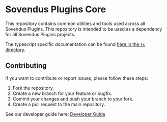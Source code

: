 # Sovendus Plugins Core

This repository contains common utilities and tools used across all Sovendus Plugins. This repository is intended to be used as a dependency for all Sovendus Plugins projects.

The typescript specific documentation can be found [here in the `ts` directory](./ts/readme-dev.md).

## Contributing

If you want to contribute or report issues, please follow these steps:

1. Fork the repository.
2. Create a new branch for your feature or bugfix.
3. Commit your changes and push your branch to your fork.
4. Create a pull request to the main repository.

See our developer guide here: [Developer Guide](./ts/readme-dev.md)
